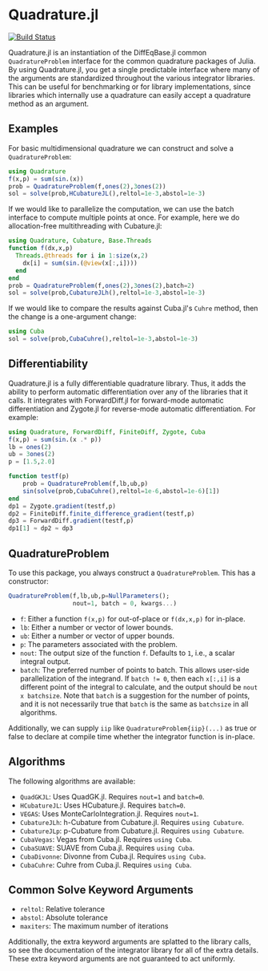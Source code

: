 # Quadrature.jl

[![Build Status](https://travis-ci.com/SciML/Quadrature.jl.svg?branch=master)](https://travis-ci.com/SciML/Quadrature.jl)

Quadrature.jl is an instantiation of the DiffEqBase.jl common `QuadratureProblem`
interface for the common quadrature packages of Julia. By using Quadrature.jl,
you get a single predictable interface where many of the arguments are
standardized throughout the various integrator libraries. This can be useful
for benchmarking or for library implementations, since libraries which internally
use a quadrature can easily accept a quadrature method as an argument.

## Examples

For basic multidimensional quadrature we can construct and solve a `QuadratureProblem`:

```julia
using Quadrature
f(x,p) = sum(sin.(x))
prob = QuadratureProblem(f,ones(2),3ones(2))
sol = solve(prob,HCubatureJL(),reltol=1e-3,abstol=1e-3)
```

If we would like to parallelize the computation, we can use the batch interface
to compute multiple points at once. For example, here we do allocation-free
multithreading with Cubature.jl:

```julia
using Quadrature, Cubature, Base.Threads
function f(dx,x,p)
  Threads.@threads for i in 1:size(x,2)
    dx[i] = sum(sin.(@view(x[:,i])))
  end
end
prob = QuadratureProblem(f,ones(2),3ones(2),batch=2)
sol = solve(prob,CubatureJLh(),reltol=1e-3,abstol=1e-3)
```

If we would like to compare the results against Cuba.jl's `Cuhre` method, then
the change is a one-argument change:

```julia
using Cuba
sol = solve(prob,CubaCuhre(),reltol=1e-3,abstol=1e-3)
```

## Differentiability

Quadrature.jl is a fully differentiable quadrature library. Thus, it adds the
ability to perform automatic differentiation over any of the libraries that it
calls. It integrates with ForwardDiff.jl for forward-mode automatic differentiation
and Zygote.jl for reverse-mode automatic differentiation. For example:

```julia
using Quadrature, ForwardDiff, FiniteDiff, Zygote, Cuba
f(x,p) = sum(sin.(x .* p))
lb = ones(2)
ub = 3ones(2)
p = [1.5,2.0]

function testf(p)
    prob = QuadratureProblem(f,lb,ub,p)
    sin(solve(prob,CubaCuhre(),reltol=1e-6,abstol=1e-6)[1])
end
dp1 = Zygote.gradient(testf,p)
dp2 = FiniteDiff.finite_difference_gradient(testf,p)
dp3 = ForwardDiff.gradient(testf,p)
dp1[1] ≈ dp2 ≈ dp3
```

## QuadratureProblem

To use this package, you always construct a `QuadratureProblem`. This has a
constructor:

```julia
QuadratureProblem(f,lb,ub,p=NullParameters();
                  nout=1, batch = 0, kwargs...)
```

- `f`: Either a function `f(x,p)` for out-of-place or `f(dx,x,p)` for in-place.
- `lb`: Either a number or vector of lower bounds.
- `ub`: Either a number or vector of upper bounds.
- `p`: The parameters associated with the problem.
- `nout`: The output size of the function `f`. Defaults to `1`, i.e., a scalar
  integral output.
- `batch`: The preferred number of points to batch. This allows user-side
  parallelization of the integrand. If `batch != 0`, then each `x[:,i]` is a
  different point of the integral to calculate, and the output should be
  `nout x batchsize`. Note that `batch` is a suggestion for the number of points,
  and it is not necessarily true that `batch` is the same as `batchsize` in all
  algorithms.

Additionally, we can supply `iip` like `QuadratureProblem{iip}(...)` as true or
false to declare at compile time whether the integrator function is in-place.

## Algorithms

The following algorithms are available:

- `QuadGKJL`: Uses QuadGK.jl. Requires `nout=1` and `batch=0`.
- `HCubatureJL`: Uses HCubature.jl. Requires `batch=0`.
- `VEGAS`: Uses MonteCarloIntegration.jl. Requires `nout=1`.
- `CubatureJLh`: h-Cubature from Cubature.jl. Requires `using Cubature`.
- `CubatureJLp`: p-Cubature from Cubature.jl. Requires `using Cubature`.
- `CubaVegas`: Vegas from Cuba.jl. Requires `using Cuba`.
- `CubaSUAVE`: SUAVE from Cuba.jl. Requires `using Cuba`.
- `CubaDivonne`: Divonne from Cuba.jl. Requires `using Cuba`.
- `CubaCuhre`: Cuhre from Cuba.jl. Requires `using Cuba`.

## Common Solve Keyword Arguments

- `reltol`: Relative tolerance
- `abstol`: Absolute tolerance
- `maxiters`: The maximum number of iterations

Additionally, the extra keyword arguments are splatted to the library calls, so
see the documentation of the integrator library for all of the extra details.
These extra keyword arguments are not guaranteed to act uniformly.
